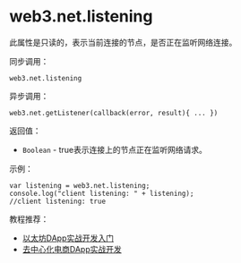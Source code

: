 # web3.net.listening

此属性是只读的，表示当前连接的节点，是否正在监听网络连接。

同步调用：
```
web3.net.listening
```

异步调用：
```
web3.net.getListener(callback(error, result){ ... })
```

返回值：

- `Boolean` - true表示连接上的节点正在监听网络请求。

示例：
```
var listening = web3.net.listening;
console.log("client listening: " + listening);
//client listening: true
```

教程推荐：

- [以太坊DApp实战开发入门](http://xc.hubwiz.com/course/5a952991adb3847553d205d1?affid=github7878)
- [去中心化电商DApp实战开发](http://xc.hubwiz.com/course/5abbb7acc02e6b6a59171dd6?affid=github7878)
